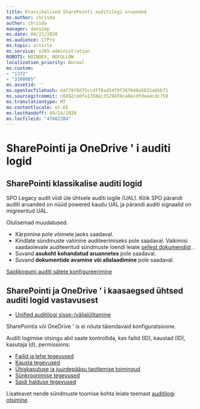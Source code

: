 ```yaml
---
title: Klassikalised SharePointi auditilogi aruanded
ms.author: chrisda
author: chrisda
manager: dansimp
ms.date: 04/21/2020
ms.audience: ITPro
ms.topic: article
ms.service: o365-administration
ROBOTS: NOINDEX, NOFOLLOW
localization_priority: Normal
ms.custom:
- "1372"
- "3100005"
ms.assetid: ''
ms.openlocfilehash: daf79f8d75ccdff8ad54f0f307648a5832a6bb71
ms.sourcegitcommit: c6692ce0fa1358ec3529e59ca0ecdfdea4cdc759
ms.translationtype: MT
ms.contentlocale: et-EE
ms.lasthandoff: 09/14/2020
ms.locfileid: "47662204"
---
```

# <a name="sharepoint-and-onedrive-audit-logs"></a>SharePointi ja OneDrive ' i auditi logid

## <a name="sharepoint-classic-audit-logs"></a>SharePointi klassikalise auditi logid

SPO Legacy audit viidi üle ühtsele auditi logile (UAL). Kõik SPO pärandi auditi aruanded on nüüd powered kaudu UAL ja pärandi auditi signaalid on migreeritud UAL.

Olulisemad muudatused.

* Kärpimine pole võimete jaoks saadaval.
* Kindlate sündmuste valimine auditeerimiseks pole saadaval. Vaikimisi saadaolevate auditeeritud sündmuste loendi leiate [sellest dokumendist](https://docs.microsoft.com/microsoft-365/compliance/search-the-audit-log-in-security-and-compliance) .
* Suvand **asukoht** **kohandatud aruannetes** pole saadaval.
* Suvand **dokumentide avamine või allalaadimine** pole saadaval.

[Saidikogumi auditi sätete konfigureerimine](https://support.office.com/article/Configure-audit-settings-for-a-site-collection-A9920C97-38C0-44F2-8BCB-4CF1E2AE22D2)

## <a name="sharepoint-and-onedrive-modern-unified-audit-logs-from-compliance"></a>SharePointi ja OneDrive ' i kaasaegsed ühtsed auditi logid vastavusest

* [Unified auditilogi sisse-/väljalülitamine](https://docs.microsoft.com/microsoft-365/compliance/turn-audit-log-search-on-or-off) 

SharePointis või OneDrive ' is ei nõuta täiendavaid konfiguratsioone.

Auditi logimise otsingu abil saate kontrollida, kas failid (ID), kaustad (ID), kasutaja (d), permissions:

* [Failid ja lehe tegevused](https://docs.microsoft.com/microsoft-365/compliance/search-the-audit-log-in-security-and-compliance)
* [Kausta tegevused](https://docs.microsoft.com/microsoft-365/compliance/search-the-audit-log-in-security-and-compliance#folder-activities)
* [Ühiskasutuse ja juurdepääsu taotlemise toimingud](https://docs.microsoft.com/microsoft-365/compliance/search-the-audit-log-in-security-and-compliance#sharing-and-access-request-activities)
* [Sünkroonimise tegevused](https://docs.microsoft.com/microsoft-365/compliance/search-the-audit-log-in-security-and-compliance#synchronization-activities)
* [Saidi halduse tegevused](https://docs.microsoft.com/microsoft-365/compliance/search-the-audit-log-in-security-and-compliance#site-administration-activities)

Lisateavet nende sündmuste toomise kohta leiate teemast [auditilogi otsimine](https://docs.microsoft.com/microsoft-365/compliance/search-the-audit-log-in-security-and-compliance#search-the-audit-log).
